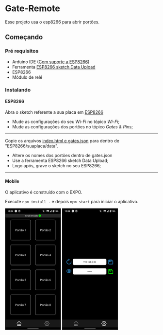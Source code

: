 # Gate-Remote

Esse projeto usa o esp8266 para abrir portões.

## Começando

### Pré requisitos

* Arduino IDE ([Com suporte a ESP8266](http://autocorerobotica.blog.br/aprenda-configurar-ide-arduino-para-familia-esp8266/))
* Ferramenta [ESP8266 sketch Data Upload](https://github.com/esp8266/arduino-esp8266fs-plugin/releases)
* ESP8266
* Módulo de relé

### Instalando

#### ESP8266

Abra o sketch referente a sua placa em [ESP8266](ESP8266)

* Mude as configurações do seu Wi-Fi no tópico *Wi-Fi*;
* Mude as configurações dos portões no tópico *Gates & Pins*;
***

Copie os arquivos [index.html e gates.json](Frontend/web) para dentro de "ESP8266/suaplaca/data".

* Altere os nomes dos portões dentro de gates.json
* Use a ferramenta ESP8266 sketch Data Upload;
* Logo após, grave o sketch no seu ESP8266;
***

#### Mobile

O aplicativo é construído com o EXPO.

Execute ```npm install .``` e depois ```npm start``` para iniciar o aplicativo.

<img src="preview/home.png" alt="preview home" height="400" width="184"/> <img src="preview/settings.png" alt="preview settings" height="400" width="184"/>
